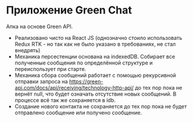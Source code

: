 # Приложение Green Chat

Апка на основе Green API.

- Реализовано чисто на React JS (однозначно стоило использовать Redux RTK - но так как не было указано в требованиях, не стал внедрять)
- Механика персестенции основана на indexedDB. Собирает все полученные сообщения по определённой структуре и переиспользует при старте.
- Механика сбора сообщений работает с помощью рекурсивной отправки запроса на https://green-api.com/docs/api/receiving/technology-http-api/ до тех пор пока не вернёт null, что будет означать отсутствие новых сообщений. В процессе всё так же сохраняется в idb.
- Создание нового контакта не сохраняется до тех пор пока не будет отправлено сообщение или получено сообщение.
